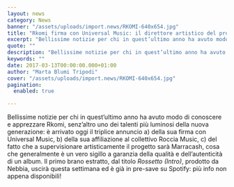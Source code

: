 ```yaml
---
layout: news
category: News
banner: "/assets/uploads/import.news/RKOMI-640x654.jpg"
title: "Rkomi firma con Universal Music: il direttore artistico del progetto sarà Marracash"
excerpt: "Bellissime notizie per chi in quest’ultimo anno ha avuto modo di conoscere e apprezzare Rkomi, senz’altro uno dei talenti più luminosi della nuova generazione: è arrivato oggi il triplice annuncio a) della sua firma con Universal Music, b) della sua affiliazione al collettivo Roccia Music, c) del fatto che a supervisionare artisticamente il progetto sarà Marracash, [&hellip"
quote: ""
description: "Bellissime notizie per chi in quest’ultimo anno ha avuto modo di conoscere e apprezzare Rkomi, senz’altro uno dei talenti più luminosi della nuova generazione: è arrivato oggi il triplice annuncio a) della sua firma con Universal Music, b) della sua affiliazione al collettivo Roccia Music, c) del fatto che a supervisionare artisticamente il progetto sarà Marracash, [&hellip"
keywords: ""
date: 2017-03-13T00:00:00.000+01:00
author: "Marta Blumi Tripodi"
cover: "/assets/uploads/import.news/RKOMI-640x654.jpg"
pagination:
  enabled: true

---
```


Bellissime notizie per chi in quest’ultimo anno ha avuto modo di conoscere e apprezzare Rkomi, senz’altro uno dei talenti più luminosi della nuova generazione: è arrivato oggi il triplice annuncio a) della sua firma con Universal Music, b) della sua affiliazione al collettivo Roccia Music, c) del fatto che a supervisionare artisticamente il progetto sarà Marracash, cosa che generalmente è un vero sigillo a garanzia della qualità e dell’autenticità di un album. Il primo brano estratto, dal titolo _Rossetto (Intro)_, prodotto da Nebbia, uscirà questa settimana ed è già in pre-save su Spotify: più info non appena disponibili!